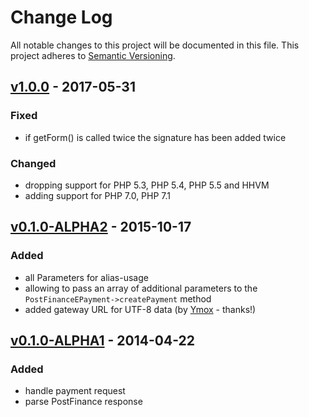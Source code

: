 # Change Log
All notable changes to this project will be documented in this file.
This project adheres to [Semantic Versioning](http://semver.org/).

## [v1.0.0] - 2017-05-31
### Fixed
- if getForm() is called twice the signature has been added twice

### Changed
- dropping support for PHP 5.3, PHP 5.4, PHP 5.5 and HHVM
- adding support for PHP 7.0, PHP 7.1

## [v0.1.0-ALPHA2] - 2015-10-17
### Added
- all Parameters for alias-usage
- allowing to pass an array of additional parameters to the `PostFinanceEPayment->createPayment` method
- added gateway URL for UTF-8 data (by [Ymox](https://github.com/Ymox) - thanks!)

## [v0.1.0-ALPHA1] - 2014-04-22
### Added
- handle payment request
- parse PostFinance response

[unreleased]: https://github.com/whatwedo/PostFinanceEPayment/compare/master...develop
[v1.0.0]: https://github.com/whatwedo/PostFinanceEPayment/compare/v0.1.0-ALPHA2...v1.0.0
[v0.1.0-ALPHA2]: https://github.com/whatwedo/PostFinanceEPayment/compare/v0.1.0-ALPHA1...v0.1.0-ALPHA2
[v0.1.0-ALPHA1]: https://github.com/whatwedo/PostFinanceEPayment/tree/v0.1.0-ALPHA1